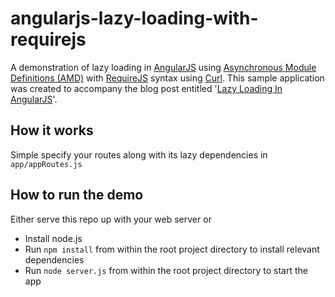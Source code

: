angularjs-lazy-loading-with-requirejs
=====================================
A demonstration of lazy loading in [AngularJS](http://angularjs.org/) using [Asynchronous Module Definitions (AMD)](http://wiki.commonjs.org/wiki/Modules/AsynchronousDefinition) with [RequireJS](http://requirejs.org/) syntax using [Curl](https://github.com/cujojs/curl).
This sample application was created to accompany the blog post entitled '[Lazy Loading In AngularJS](http://ify.io/entry/172/lazy-loading-in-angularjs/)'.

## How it works
Simple specify your routes along with its lazy dependencies in `app/appRoutes.js` 

## How to run the demo

Either serve this repo up with your web server or

* Install node.js
* Run `npm install` from within the root project directory to install relevant dependencies
* Run `node server.js` from within the root project directory to start the app
